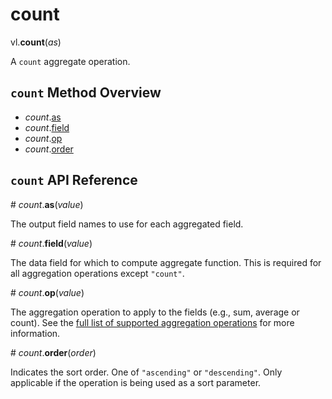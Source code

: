 # count

vl.<b>count</b>(<em>as</em>)

A <code>count</code> aggregate operation.

## <code>count</code> Method Overview

* <em>count</em>.<a href="#as">as</a>
* <em>count</em>.<a href="#field">field</a>
* <em>count</em>.<a href="#op">op</a>
* <em>count</em>.<a href="#order">order</a>

## <code>count</code> API Reference

<a name="as">#</a>
<em>count</em>.<b>as</b>(<em>value</em>)

The output field names to use for each aggregated field.

<a name="field">#</a>
<em>count</em>.<b>field</b>(<em>value</em>)

The data field for which to compute aggregate function. This is required for all aggregation operations except `"count"`.

<a name="op">#</a>
<em>count</em>.<b>op</b>(<em>value</em>)

The aggregation operation to apply to the fields (e.g., sum, average or count).
See the [full list of supported aggregation operations](https://vega.github.io/vega-lite/docs/aggregate.html#ops)
for more information.

<a name="order">#</a>
<em>count</em>.<b>order</b>(<em>order</em>)

Indicates the sort order. One of `"ascending"` or `"descending"`. Only applicable if the operation is being used as a sort parameter.

